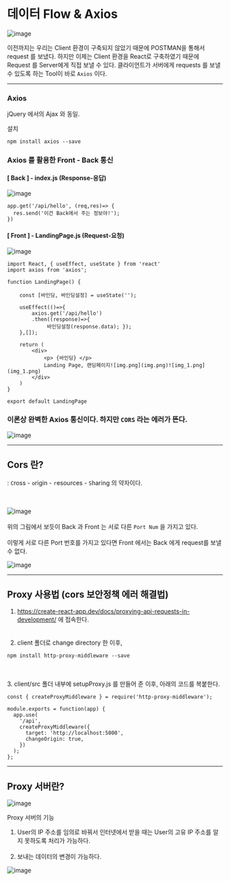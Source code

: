 # 데이터 Flow & Axios 

![image](https://user-images.githubusercontent.com/63600953/132941711-e44439ca-b52d-41dd-9631-e581d2b746a5.png)

이전까지는 우리는 Client 환경이 구축되지 않았기 때문에 POSTMAN을 통해서 request 를 보냈다. 
하지만 이제는 Client 환경을 React로 구축하였기 때문에 Request 를 Server에게 직접 보낼 수 있다.
클라이언트가 서버에게 requests 를 보낼수 있도록 하는 Tool이 바로 `Axios` 이다. 

---
### Axios 

jQuery 에서의 Ajax 와 동일. 

설치 
````
npm install axios --save 
````

### Axios 를 활용한 Front - Back 통신 

#### [ Back ] - index.js (Response-응답)

![image](https://user-images.githubusercontent.com/63600953/132943583-a16821e9-73ad-440f-a2ef-2de90a3824c8.png)

````
app.get('/api/hello', (req,res)=> {
  res.send('이건 Back에서 주는 정보야!');
}) 
````

#### [ Front ] - LandingPage.js (Request-요청)

![image](https://user-images.githubusercontent.com/63600953/132943526-b69c3260-5f0b-4db4-a865-c1a92c48e5ed.png)


````
import React, { useEffect, useState } from 'react'
import axios from 'axios'; 

function LandingPage() {

    const [바인딩, 바인딩설정] = useState(''); 

    useEffect(()=>{
        axios.get('/api/hello')
        .then((response)=>{ 
             바인딩설정(response.data); });
    },[]); 

    return (
        <div>
            <p> {바인딩} </p>
            Landing Page, 랜딩페이지![img.png](img.png)![img_1.png](img_1.png)
        </div>
    )
}

export default LandingPage

````

### 이론상 완벽한 Axios 통신이다. 하지만  `CORS` 라는 에러가 뜬다. 

![image](https://user-images.githubusercontent.com/63600953/132943691-0ecab3eb-ae2e-40de-9d6f-f7d051da144b.png)

---
## Cors 란? 
: `C`ross - `o`rigin - `r`esources - `S`haring 의 약자이다.</br>
</br>
</br>

![image](https://user-images.githubusercontent.com/63600953/132943751-d5dba2d9-c35d-485c-85dc-c720c0bc00fa.png) 
</br>
</br>
위의 그림에서 보듯이 Back 과 Front 는 서로 다른 `Port Num` 을 가지고 있다. </br></br>
이렇게 서로 다른 Port 번호를 가지고 있다면 Front 에서는 Back 에게 request를 보낼 수 없다. 

![image](https://user-images.githubusercontent.com/63600953/132943929-963af66b-0d47-43d8-9e78-23a77fea56f4.png)

---
## Proxy 사용법 (cors 보안정책 에러 해결법)
1. https://create-react-app.dev/docs/proxying-api-requests-in-development/ 에 접속한다. </br></br></br>
2. client 폴더로 change directory 한 이후, 
````
npm install http-proxy-middleware --save
````
</br></br>
3. client/src 폴더 내부에 setupProxy.js 를 만들어 준 이후, 아래의 코드를 복붙한다. 
````
const { createProxyMiddleware } = require('http-proxy-middleware');

module.exports = function(app) {
  app.use(
    '/api',
    createProxyMiddleware({
      target: 'http://localhost:5000',
      changeOrigin: true,
    })
  );
};
````
---
## Proxy 서버란?

![image](https://user-images.githubusercontent.com/63600953/132944546-999ef38a-7376-4a70-89b2-45ea21096c38.png)

Proxy 서버의 기능 
1. User의 IP 주소를 임의로 바꿔서 인터넷에서 받을 때는 User의 고유 IP 주소를 알지 못하도록 처리가 가능하다. 
</br></br>
2. 보내는 데이터의 변경이 가능하다. 

![image](https://user-images.githubusercontent.com/63600953/132944645-8c9a9482-06e9-4562-89fe-287b589c47c4.png)